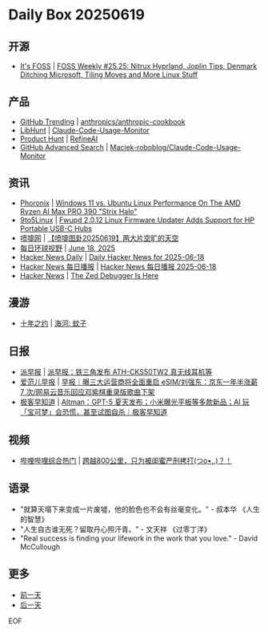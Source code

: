 # Daily Box 20250619

## 开源
- [It's FOSS](https://itsfoss.com/) | [FOSS Weekly #25.25: Nitrux Hyprland, Joplin Tips, Denmark Ditching Microsoft, Tiling Moves and More Linux Stuff](https://itsfoss.com/newsletter/foss-weekly-25-25/)

## 产品
- [GitHub Trending](https://github.com/trending?since=daily) | [anthropics/anthropic-cookbook](https://github.com/anthropics/anthropic-cookbook)
- [LibHunt](https://www.libhunt.com/) | [Claude-Code-Usage-Monitor](https://www.libhunt.com/r/Claude-Code-Usage-Monitor)
- [Product Hunt](https://www.producthunt.com) | [RefineAI](https://www.producthunt.com/posts/refineai-2)
- [GitHub Advanced Search](https://github.com/search/advanced) | [Maciek-roboblog/Claude-Code-Usage-Monitor](https://github.com/Maciek-roboblog/Claude-Code-Usage-Monitor)

## 资讯
- [Phoronix](https://www.phoronix.com/) | [Windows 11 vs. Ubuntu Linux Performance On The AMD Ryzen AI Max PRO 390 "Strix Halo"](https://www.phoronix.com/review/ryzen-ai-max-390-windows-linux)
- [9to5Linux](https://9to5linux.com/) | [Fwupd 2.0.12 Linux Firmware Updater Adds Support for HP Portable USB-C Hubs](https://9to5linux.com/fwupd-2-0-12-linux-firmware-updater-adds-support-for-hp-portable-usb-c-hubs)
- [喷嚏网](http://www.dapenti.com/blog/blog.asp?subjectid=70&name=xilei) | [【喷嚏图卦20250619】两大片空旷的天空](http://www.dapenti.com/blog/more.asp?name=xilei&id=186629)
- [每日环球视野](https://idai.ly/) | [June 18, 2025](http://m.idai.ly/se/a193iG?1750176000)
- [Hacker News Daily](https://www.daemonology.net/hn-daily/) | [Daily Hacker News for 2025-06-18](https://www.daemonology.net/hn-daily/2025-06-18.html)
- [Hacker News 每日播报](https://hacker-news.agi.li/) | [Hacker News 每日播报 2025-06-18](https://hacker-news.agi.li/post/2025-06-18)
- [Hacker News](https://news.ycombinator.com/front) | [The Zed Debugger Is Here](https://news.ycombinator.com/item?id=44314977)

## 漫游
- [十年之约](https://www.foreverblog.cn/feeds.html) | [海河: 蚊子](https://ihaihe.cn/3285.htm)

## 日报
- [派早报](https://sspai.com/tag/%E6%B4%BE%E6%97%A9%E6%8A%A5) | [派早报：铁三角发布 ATH-CKS50TW2 真无线耳机等](https://sspai.com/post/100384)
- [爱范儿早报](https://www.ifanr.com/category/ifanrnews) | [早报｜曝三大运营商将全面重启 eSIM/刘强东：京东一年半涨薪 7 次/网易云音乐回应邓紫棋重录版歌曲下架](https://www.ifanr.com/1627595)
- [极客早知道](https://www.geekpark.net/column/74) | [Altman：GPT-5 夏天发布；小米曝光平板等多款新品；AI 玩「宝可梦」会恐慌，甚至试图自杀｜极客早知道](https://www.geekpark.net/news/350561)

## 视频
- [哔哩哔哩综合热门](https://www.bilibili.com/v/popular/all/) | [跨越800公里，只为被闺蜜严刑拷打(つo•,,)？！](https://b23.tv/BV1gFNtzRE3v)

## 语录
- "就算天塌下来变成一片废墟，他的脸色也不会有丝毫变化。" - 叔本华 《人生的智慧》
- "人生自古谁无死？留取丹心照汗青。" - 文天祥 《过零丁洋》
- "Real success is finding your lifework in the work that you love." - David McCullough

## 更多
- [前一天](daily-box-20250618.md)
- [后一天](daily-box-20250620.md)

EOF